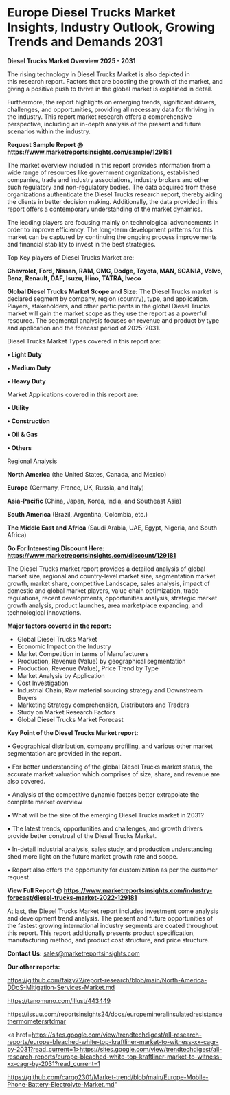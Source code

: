 # Europe Diesel Trucks Market Insights, Industry Outlook, Growing Trends and Demands 2031

<Strong> Diesel Trucks Market Overview 2025 - 2031</strong>

The rising technology in Diesel Trucks Market is also depicted in this research report. Factors that are boosting the growth of the market, and giving a positive push to thrive in the global market is explained in detail.

Furthermore, the report highlights on emerging trends, significant drivers, challenges, and opportunities, providing all necessary data for thriving in the industry. This report market research offers a comprehensive perspective, including an in-depth analysis of the present and future scenarios within the industry.

<strong>Request Sample Report @ <a href=https://www.marketreportsinsights.com/sample/129181>https://www.marketreportsinsights.com/sample/129181</a></strong>

The market overview included in this report provides information from a wide range of resources like government organizations, established companies, trade and industry associations, industry brokers and other such regulatory and non-regulatory bodies. The data acquired from these organizations authenticate the Diesel Trucks research report, thereby aiding the clients in better decision making. Additionally, the data provided in this report offers a contemporary understanding of the market dynamics.

The leading players are focusing mainly on technological advancements in order to improve efficiency. The long-term development patterns for this market can be captured by continuing the ongoing process improvements and financial stability to invest in the best strategies.

Top Key players of Diesel Trucks Market are:

<strong>Chevrolet, Ford, Nissan, RAM, GMC, Dodge, Toyota, MAN, SCANIA, Volvo, Benz, Renault, DAF, Isuzu, Hino, TATRA, Iveco</strong>

<strong><b>Global Diesel Trucks Market Scope and Size:</b></strong>
The Diesel Trucks market is declared segment by company, region (country), type, and application. Players, stakeholders, and other participants in the global Diesel Trucks market will gain the market scope as they use the report as a powerful resource. The segmental analysis focuses on revenue and product by type and application and the forecast period of 2025-2031.

Diesel Trucks Market Types covered in this report are:

<strong>• Light Duty

• Medium Duty

• Heavy Duty</strong>

Market Applications covered in this report are:

<strong>• Utility

• Construction

• Oil & Gas

• Others</strong> 

Regional Analysis

<strong>North America</strong> (the United States, Canada, and Mexico)

<strong>Europe</strong> (Germany, France, UK, Russia, and Italy)

<strong>Asia-Pacific</strong> (China, Japan, Korea, India, and Southeast Asia)

<strong>South America</strong> (Brazil, Argentina, Colombia, etc.)

<strong>The Middle East and Africa</strong> (Saudi Arabia, UAE, Egypt, Nigeria, and South Africa)

<strong>Go For Interesting Discount Here: <a href=https://www.marketreportsinsights.com/discount/129181>https://www.marketreportsinsights.com/discount/129181</a></strong>

The Diesel Trucks market report provides a detailed analysis of global market size, regional and country-level market size, segmentation market growth, market share, competitive Landscape, sales analysis, impact of domestic and global market players, value chain optimization, trade regulations, recent developments, opportunities analysis, strategic market growth analysis, product launches, area marketplace expanding, and technological innovations.

<strong><b>Major factors covered in the report:</b></strong>
<ul>
  <li>Global Diesel Trucks Market </li>
  <li>Economic Impact on the Industry</li>
  <li>Market Competition in terms of Manufacturers</li>
  <li>Production, Revenue (Value) by geographical segmentation</li>
  <li>Production, Revenue (Value), Price Trend by Type</li>
  <li>Market Analysis by Application</li>
  <li>Cost Investigation</li>
  <li>Industrial Chain, Raw material sourcing strategy and Downstream Buyers</li>
  <li>Marketing Strategy comprehension, Distributors and Traders</li>
  <li>Study on Market Research Factors</li>
  <li>Global Diesel Trucks Market Forecast</li>
</ul>

<strong><b>Key Point of the Diesel Trucks Market report:</b></strong>

• Geographical distribution, company profiling, and various other market segmentation are provided in the report.

• For better understanding of the global Diesel Trucks market status, the accurate market valuation which comprises of size, share, and revenue are also covered.

• Analysis of the competitive dynamic factors better extrapolate the complete market overview

• What will be the size of the emerging Diesel Trucks market in 2031?

• The latest trends, opportunities and challenges, and growth drivers provide better construal of the Diesel Trucks Market.

• In-detail industrial analysis, sales study, and production understanding shed more light on the future market growth rate and scope.

• Report also offers the opportunity for customization as per the customer request.

<strong><b>View Full Report @ <a href=https://www.marketreportsinsights.com/industry-forecast/diesel-trucks-market-2022-129181>https://www.marketreportsinsights.com/industry-forecast/diesel-trucks-market-2022-129181</a></b></strong>


At last, the Diesel Trucks Market report includes investment come analysis and development trend analysis. The present and future opportunities of the fastest growing international industry segments are coated throughout this report. This report additionally presents product specification, manufacturing method, and product cost structure, and price structure.

<strong>Contact Us:</strong>
sales@marketreportsinsights.com

<strong>Our other reports:</strong>

<a href=https://github.com/faizy72/report-research/blob/main/North-America-DDoS-Mitigation-Services-Market.md>https://github.com/faizy72/report-research/blob/main/North-America-DDoS-Mitigation-Services-Market.md</a>

<a href=https://tanomuno.com/illust/443449>https://tanomuno.com/illust/443449</a>

<a href=https://issuu.com/reportsinsights24/docs/europemineralinsulatedresistancethermometersrtdmar>https://issuu.com/reportsinsights24/docs/europemineralinsulatedresistancethermometersrtdmar</a>

<a href=https://sites.google.com/view/trendtechdigest/all-research-reports/europe-bleached-white-top-kraftliner-market-to-witness-xx-cagr-by-2031?read_current=1>https://sites.google.com/view/trendtechdigest/all-research-reports/europe-bleached-white-top-kraftliner-market-to-witness-xx-cagr-by-2031?read_current=1</a>

<a href=https://github.com/cargo2301/Market-trend/blob/main/Europe-Mobile-Phone-Battery-Electrolyte-Market.md>https://github.com/cargo2301/Market-trend/blob/main/Europe-Mobile-Phone-Battery-Electrolyte-Market.md</a>"
